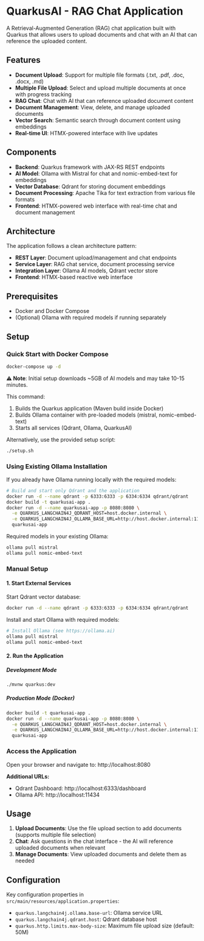 # QuarkusAI - RAG Chat Application

A Retrieval-Augmented Generation (RAG) chat application built with Quarkus that allows users to upload documents and chat with an AI that can reference the uploaded content.

## Features

- **Document Upload**: Support for multiple file formats (.txt, .pdf, .doc, .docx, .md)
- **Multiple File Upload**: Select and upload multiple documents at once with progress tracking
- **RAG Chat**: Chat with AI that can reference uploaded document content
- **Document Management**: View, delete, and manage uploaded documents
- **Vector Search**: Semantic search through document content using embeddings
- **Real-time UI**: HTMX-powered interface with live updates

## Components

- **Backend**: Quarkus framework with JAX-RS REST endpoints
- **AI Model**: Ollama with Mistral for chat and nomic-embed-text for embeddings
- **Vector Database**: Qdrant for storing document embeddings
- **Document Processing**: Apache Tika for text extraction from various file formats
- **Frontend**: HTMX-powered web interface with real-time chat and document management

## Architecture

The application follows a clean architecture pattern:

- **REST Layer**: Document upload/management and chat endpoints
- **Service Layer**: RAG chat service, document processing service
- **Integration Layer**: Ollama AI models, Qdrant vector store
- **Frontend**: HTMX-based reactive web interface

## Prerequisites

- Docker and Docker Compose
- (Optional) Ollama with required models if running separately

## Setup

### Quick Start with Docker Compose

```bash
docker-compose up -d
```

**⚠️ Note**: Initial setup downloads ~5GB of AI models and may take 10-15 minutes.

This command:
1. Builds the Quarkus application (Maven build inside Docker)
2. Builds Ollama container with pre-loaded models (mistral, nomic-embed-text)
3. Starts all services (Qdrant, Ollama, QuarkusAI)

Alternatively, use the provided setup script:
```bash
./setup.sh
```

### Using Existing Ollama Installation

If you already have Ollama running locally with the required models:

```bash
# Build and start only Qdrant and the application
docker run -d --name qdrant -p 6333:6333 -p 6334:6334 qdrant/qdrant
docker build -t quarkusai-app .
docker run -d --name quarkusai-app -p 8080:8080 \
  -e QUARKUS_LANGCHAIN4J_QDRANT_HOST=host.docker.internal \
  -e QUARKUS_LANGCHAIN4J_OLLAMA_BASE_URL=http://host.docker.internal:11434 \
  quarkusai-app
```

Required models in your existing Ollama:
```bash
ollama pull mistral
ollama pull nomic-embed-text
```

### Manual Setup

#### 1. Start External Services

Start Qdrant vector database:
```bash
docker run -d --name qdrant -p 6333:6333 -p 6334:6334 qdrant/qdrant
```

Install and start Ollama with required models:
```bash
# Install Ollama (see https://ollama.ai)
ollama pull mistral
ollama pull nomic-embed-text
```

#### 2. Run the Application

##### Development Mode
```bash
./mvnw quarkus:dev
```

##### Production Mode (Docker)
```bash
docker build -t quarkusai-app .
docker run -d --name quarkusai-app -p 8080:8080 \
  -e QUARKUS_LANGCHAIN4J_QDRANT_HOST=host.docker.internal \
  -e QUARKUS_LANGCHAIN4J_OLLAMA_BASE_URL=http://host.docker.internal:11434 \
  quarkusai-app
```

### Access the Application

Open your browser and navigate to: http://localhost:8080

**Additional URLs:**
- Qdrant Dashboard: http://localhost:6333/dashboard
- Ollama API: http://localhost:11434

## Usage

1. **Upload Documents**: Use the file upload section to add documents (supports multiple file selection)
2. **Chat**: Ask questions in the chat interface - the AI will reference uploaded documents when relevant
3. **Manage Documents**: View uploaded documents and delete them as needed

## Configuration

Key configuration properties in `src/main/resources/application.properties`:

- `quarkus.langchain4j.ollama.base-url`: Ollama service URL
- `quarkus.langchain4j.qdrant.host`: Qdrant database host
- `quarkus.http.limits.max-body-size`: Maximum file upload size (default: 50M)
